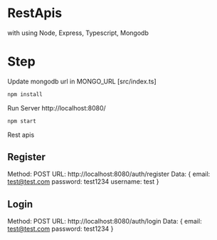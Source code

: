 # RestApis
with using Node, Express, Typescript, Mongodb

# Step
Update mongodb url in MONGO_URL [src/index.ts]

```bash
npm install
```
Run Server http://localhost:8080/
```bash
npm start
```
Rest apis 
## Register
Method: POST
URL:  http://localhost:8080/auth/register
Data: {
    email: test@test.com
    password: test1234
    username: test
}

## Login
Method: POST
URL:  http://localhost:8080/auth/login
Data: {
    email: test@test.com
    password: test1234
}
